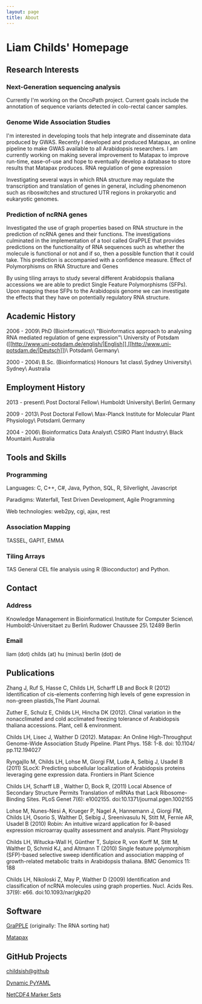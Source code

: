 ```yaml
---
layout: page
title: About
---
```


Liam Childs' Homepage
=====================

Research Interests
------------------

### Next-Generation sequencing analysis

Currently I'm working on the OncoPath project. Current goals include the annotation of sequence variants detected in colo-rectal cancer samples.

### Genome Wide Association Studies

I'm interested in developing tools that help integrate and disseminate data produced by GWAS. Recently I developed and produced Matapax, an online pipeline to make GWAS available to all Arabidopsis researchers. I am currently working on making several improvement to Matapax to improve run-time, ease-of-use and hope to eventually develop a database to store results that Matapax produces.
RNA regulation of gene expression

Investigating several ways in which RNA structure may regulate the transcription and translation of genes in general, including phenomenon such as riboswitches and structured UTR regions in prokaryotic and eukaryotic genomes.

### Prediction of ncRNA genes

Investigated the use of graph properties based on RNA structure in the prediction of ncRNA genes and their functions. The investigations culminated in the implementation of a tool called GraPPLE that provides predictions on the functionality of RNA sequences such as whether the molecule is functional or not and if so, then a possible function that it could take. This prediction is accompanied with a confidence measure.
Effect of Polymorphisms on RNA Structure and Genes

By using tiling arrays to study several different Arabidopsis thaliana accessions we are able to predict Single Feature Polymorphisms (SFPs). Upon mapping these SFPs to the Arabidopsis genome we can investigate the effects that they have on potentially regulatory RNA structure.

Academic History
----------------
2006 - 2009\\
PhD (Bioinformatics)\\
"Bioinformatics approach to analysing RNA mediated regulation of gene expression"\\
University of Potsdam ([[http://www.uni-potsdam.de/english/|English]],[[http://www.uni-potsdam.de/|Deutsch]])\\
Potsdam\\
Germany\\

2000 - 2004\\
B.Sc. (Bioinformatics) Honours 1st class\\
Sydney University\\
Sydney\\
Australia

Employment History
------------------

2013 - present\\
Post Doctoral Fellow\\
Humboldt University\\
Berlin\\
Germany

2009 - 2013\\
Post Doctoral Fellow\\
Max-Planck Institute for Molecular Plant Physiology\\
Potsdam\\
Germany

2004 - 2006\\
Bioinformatics Data Analyst\\
CSIRO Plant Industry\\
Black Mountain\\
Australia

Tools and Skills
----------------

### Programming

Languages: C, C++, C#, Java, Python, SQL, R, Silverlight, Javascript

Paradigms: Waterfall, Test Driven Development, Agile Programming

Web technologies: web2py, cgi, ajax, rest

### Association Mapping

TASSEL, GAPIT, EMMA

### Tiling Arrays

TAS
General CEL file analysis using R (Bioconductor) and Python.

Contact
-------

### Address

Knowledge Management in Bioinformatics\\
Institute for Computer Science\\
Humboldt-Universitaet zu Berlin\\
Rudower Chaussee 25\\
12489 Berlin

### Email

liam (dot) childs (at) hu (minus) berlin (dot) de

Publications
------------

Zhang J, Ruf S, Hasse C, Childs LH, Scharff LB and Bock R (2012) Identification of cis-elements conferring high levels of gene expression in non-green plastids,The Plant Journal.

Zuther E, Schulz E, Childs LH, Hincha DK (2012). Clinal variation in the nonacclimated and cold acclimated freezing tolerance of Arabidopsis thaliana accessions. Plant, cell & environment.

Childs LH, Lisec J, Walther D (2012). Matapax: An Online High-Throughput Genome-Wide Association Study Pipeline. Plant Phys. 158: 1-8. doi: ​10.​1104/​pp.​112.​194027

Ryngajllo M, Childs LH, Lohse M, Giorgi FM, Lude A, Selbig J, Usadel B (2011) SLocX: Predicting subcellular localization of Arabidopsis proteins leveraging gene expression data. Frontiers in Plant Science

Childs LH, Scharff LB , Walther D, Bock R, (2011) Local Absence of Secondary Structure Permits Translation of mRNAs that Lack Ribosome-Binding Sites. PLoS Genet 7(6): e1002155. doi:10.1371/journal.pgen.1002155

Lohse M, Nunes-Nesi A, Krueger P, Nagel A, Hannemann J, Giorgi FM, Childs LH, Osorio S, Walther D, Selbig J, Sreenivasulu N, Stitt M, Fernie AR, Usadel B (2010) Robin: An intuitive wizard application for R-based expression microarray quality assessment and analysis. Plant Physiology

Childs LH, Witucka-Wall H, Günther T, Sulpice R, von Korff M, Stitt M, Walther D, Schmid KJ, and Altmann T (2010) Single feature polymorphism (SFP)-based selective sweep identification and association mapping of growth-related metabolic traits in Arabidopsis thaliana. BMC Genomics 11: 188

Childs LH, Nikoloski Z, May P, Walther D (2009) Identification and classification of ncRNA molecules using graph properties. Nucl. Acids Res. 37(9): e66. doi:10.1093/nar/gkp20

Software
--------

[GraPPLE][grapple] (originally: The RNA sorting hat)

[Matapax][matapax]

GitHub Projects
---------------

[childsish@github](http://github.com/childsish)

[Dynamic PyYAML](http://github.com/childsish/dynamic-pyyaml)

[NetCDF4 Marker Sets](http://github.com/childsish/ncdf-markers)


[grapple]: http://grapple.mpimp-golm.mpg.de
[matapax]: http://matapax.mpimp-golm.mpg.de

